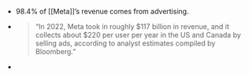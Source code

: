 - 98.4% of [[Meta]]’s revenue comes from advertising.
- > “In 2022, Meta took in roughly $117 billion in revenue, and it collects about $220 per user per year in the US and Canada by selling ads, according to analyst estimates compiled by Bloomberg.”
- 